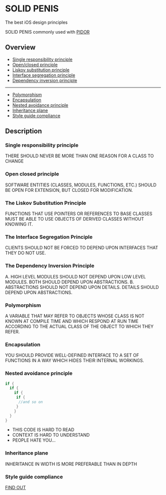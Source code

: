 # SOLID PENIS
The best iOS design principles

SOLID PENIS commonly used with [PIDOR](https://github.com/ApplePride/PIDOR)

## Overview
* [Single responsibility principle](#single-responsibility-principle)
* [Open/closed principle](#open-closed-principle)
* [Liskov substitution principle](#the-liskov-substitution-principle)
* [Interface segregation principle](#the-interface-segregation-principle)
* [Dependency inversion principle](#the-dependency-inversion-principle)
***
* [Polymorphism](#polymorphism)
* [Encapsulation](#encapsulation)
* [Nested avoidance principle](#nested-avoidance-principle)
* [Inheritance plane](#inheritance-plane)
* [Style guide compliance](#style-guide-compliance)

## Description
### Single responsibility principle
THERE SHOULD NEVER BE MORE THAN ONE REASON FOR A CLASS TO CHANGE
### Open closed principle
SOFTWARE ENTITIES (CLASSES, MODULES, FUNCTIONS, ETC.) SHOULD BE OPEN FOR EXTENSION, BUT CLOSED FOR MODIFICATION.
### The Liskov Substitution Principle
FUNCTIONS THAT USE POINTERS OR REFERENCES TO BASE CLASSES MUST BE ABLE TO USE OBJECTS OF DERIVED CLASSES WITHOUT KNOWING IT.
### The Interface Segregation Principle
CLIENTS SHOULD NOT BE FORCED TO DEPEND UPON INTERFACES THAT THEY DO NOT USE.
### The Dependency Inversion Principle
A. HIGH LEVEL MODULES SHOULD NOT DEPEND UPON LOW LEVEL MODULES. BOTH SHOULD DEPEND UPON ABSTRACTIONS.
B. ABSTRACTIONS SHOULD NOT DEPEND UPON DETAILS. DETAILS SHOULD DEPEND UPON ABSTRACTIONS.
### Polymorphism
A VARIABLE THAT MAY REFER TO OBJECTS WHOSE CLASS IS NOT KNOWN AT COMPILE TIME AND WHICH RESPOND AT RUN TIME ACCORDING TO THE ACTUAL CLASS OF THE OBJECT TO WHICH THEY REFER.
### Encapsulation
YOU SHOULD PROVIDE WELL-DEFINED INTERFACE TO A SET OF FUNCTIONS IN A WAY WHICH HIDES THEIR INTERNAL WORKINGS.
### Nested avoidance principle
```swift 
if {
  if {
    if {
     if {
      //and so on
     }
    }
  }
}
```
- THIS CODE IS HARD TO READ
- CONTEXT IS HARD TO UNDERSTAND
- PEOPLE HATE YOU...
### Inheritance plane
INHERITANCE IN WIDTH IS MORE PREFERABLE THAN IN DEPTH
### Style guide compliance
[FIND OUT](https://github.com/raywenderlich/swift-style-guide)

